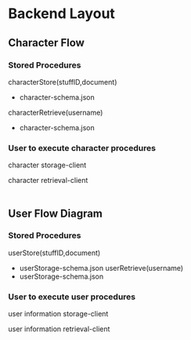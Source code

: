
# Backend Layout

## Character Flow

### Stored Procedures

characterStore(stuffID,document)
* character-schema.json

characterRetrieve(username)
* character-schema.json

### User to execute character procedures
character storage-client

character retrieval-client
<br><br>
## User Flow Diagram

### Stored Procedures

userStore(stuffID,document)
* userStorage-schema.json
userRetrieve(username)
* userStorage-schema.json

### User to execute user procedures
user information storage-client

user information retrieval-client
